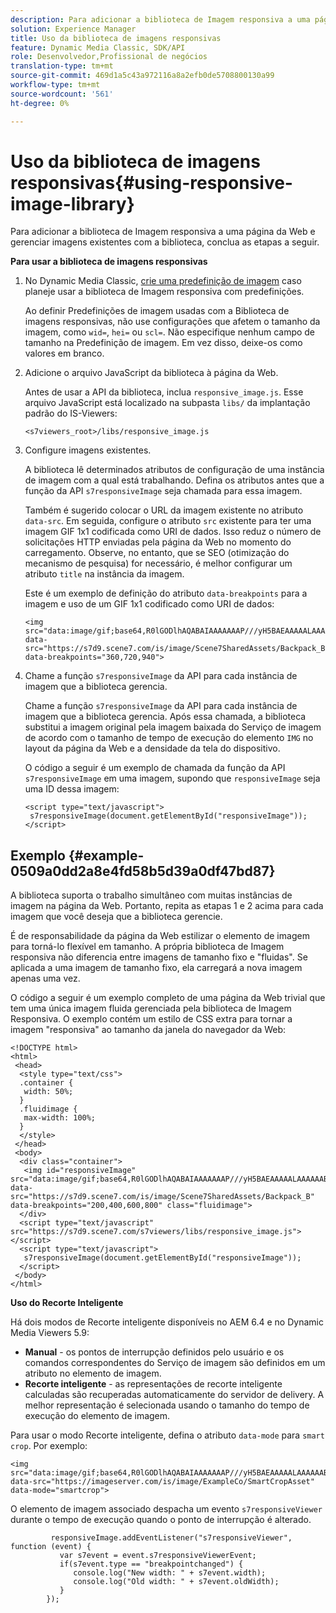 ```yaml
---
description: Para adicionar a biblioteca de Imagem responsiva a uma página da Web e gerenciar imagens existentes com a biblioteca, conclua as etapas a seguir.
solution: Experience Manager
title: Uso da biblioteca de imagens responsivas
feature: Dynamic Media Classic, SDK/API
role: Desenvolvedor,Profissional de negócios
translation-type: tm+mt
source-git-commit: 469d1a5c43a972116a8a2efb0de5708800130a99
workflow-type: tm+mt
source-wordcount: '561'
ht-degree: 0%

---
```



# Uso da biblioteca de imagens responsivas{#using-responsive-image-library}

Para adicionar a biblioteca de Imagem responsiva a uma página da Web e gerenciar imagens existentes com a biblioteca, conclua as etapas a seguir.

**Para usar a biblioteca de imagens responsivas**

1. No Dynamic Media Classic, [crie uma predefinição de imagem](https://experienceleague.adobe.com/docs/dynamic-media-classic/using/image-sizing/setting-image-presets.html#image-sizing) caso planeje usar a biblioteca de Imagem responsiva com predefinições.

   Ao definir Predefinições de imagem usadas com a Biblioteca de imagens responsivas, não use configurações que afetem o tamanho da imagem, como `wid=`, `hei=` ou `scl=`. Não especifique nenhum campo de tamanho na Predefinição de imagem. Em vez disso, deixe-os como valores em branco.
1. Adicione o arquivo JavaScript da biblioteca à página da Web.

   Antes de usar a API da biblioteca, inclua `responsive_image.js`. Esse arquivo JavaScript está localizado na subpasta `libs/` da implantação padrão do IS-Viewers:

   `<s7viewers_root>/libs/responsive_image.js`
1. Configure imagens existentes.

   A biblioteca lê determinados atributos de configuração de uma instância de imagem com a qual está trabalhando. Defina os atributos antes que a função da API `s7responsiveImage` seja chamada para essa imagem.

   Também é sugerido colocar o URL da imagem existente no atributo `data-src`. Em seguida, configure o atributo `src` existente para ter uma imagem GIF 1x1 codificada como URI de dados. Isso reduz o número de solicitações HTTP enviadas pela página da Web no momento do carregamento. Observe, no entanto, que se SEO (otimização do mecanismo de pesquisa) for necessário, é melhor configurar um atributo `title` na instância da imagem.

   Este é um exemplo de definição do atributo `data-breakpoints` para a imagem e uso de um GIF 1x1 codificado como URI de dados:

   ```
   <img src="data:image/gif;base64,R0lGODlhAQABAIAAAAAAAP///yH5BAEAAAAALAAAAAABAAEAAAIBRAA7" data-src="https://s7d9.scene7.com/is/image/Scene7SharedAssets/Backpack_B" data-breakpoints="360,720,940">
   ```

1. Chame a função `s7responsiveImage` da API para cada instância de imagem que a biblioteca gerencia.

   Chame a função `s7responsiveImage` da API para cada instância de imagem que a biblioteca gerencia. Após essa chamada, a biblioteca substitui a imagem original pela imagem baixada do Serviço de imagem de acordo com o tamanho de tempo de execução do elemento `IMG` no layout da página da Web e a densidade da tela do dispositivo.

   O código a seguir é um exemplo de chamada da função da API `s7responsiveImage` em uma imagem, supondo que `responsiveImage` seja uma ID dessa imagem:

   ```
   <script type="text/javascript"> 
    s7responsiveImage(document.getElementById("responsiveImage")); 
   </script>
   ```

## Exemplo {#example-0509a0dd2a8e4fd58b5d39a0df47bd87}

A biblioteca suporta o trabalho simultâneo com muitas instâncias de imagem na página da Web. Portanto, repita as etapas 1 e 2 acima para cada imagem que você deseja que a biblioteca gerencie.

É de responsabilidade da página da Web estilizar o elemento de imagem para torná-lo flexível em tamanho. A própria biblioteca de Imagem responsiva não diferencia entre imagens de tamanho fixo e &quot;fluidas&quot;. Se aplicada a uma imagem de tamanho fixo, ela carregará a nova imagem apenas uma vez.

O código a seguir é um exemplo completo de uma página da Web trivial que tem uma única imagem fluida gerenciada pela biblioteca de Imagem Responsiva. O exemplo contém um estilo de CSS extra para tornar a imagem &quot;responsiva&quot; ao tamanho da janela do navegador da Web:

```
<!DOCTYPE html> 
<html> 
 <head> 
  <style type="text/css"> 
  .container { 
   width: 50%; 
  } 
  .fluidimage { 
   max-width: 100%; 
  } 
  </style> 
 </head> 
 <body> 
  <div class="container"> 
   <img id="responsiveImage" src="data:image/gif;base64,R0lGODlhAQABAIAAAAAAAP///yH5BAEAAAAALAAAAAABAAEAAAIBRAA7" data-src="https://s7d9.scene7.com/is/image/Scene7SharedAssets/Backpack_B" data-breakpoints="200,400,600,800" class="fluidimage"> 
  </div> 
  <script type="text/javascript" src="https://s7d9.scene7.com/s7viewers/libs/responsive_image.js"></script> 
  <script type="text/javascript"> 
   s7responsiveImage(document.getElementById("responsiveImage")); 
  </script> 
 </body> 
</html>
```

**Uso do Recorte Inteligente**

Há dois modos de Recorte inteligente disponíveis no AEM 6.4 e no Dynamic Media Viewers 5.9:

* **Manual**  - os pontos de interrupção definidos pelo usuário e os comandos correspondentes do Serviço de imagem são definidos em um atributo no elemento de imagem.
* **Recorte inteligente**  - as representações de recorte inteligente calculadas são recuperadas automaticamente do servidor de delivery. A melhor representação é selecionada usando o tamanho do tempo de execução do elemento de imagem.

Para usar o modo Recorte inteligente, defina o atributo `data-mode` para `smart crop`. Por exemplo:

```
<img 
src="data:image/gif;base64,R0lGODlhAQABAIAAAAAAAP///yH5BAEAAAAALAAAAAABAAEAAAIBRAA7" 
data-src="https://imageserver.com/is/image/ExampleCo/SmartCropAsset" 
data-mode="smartcrop">
```

O elemento de imagem associado despacha um evento `s7responsiveViewer` durante o tempo de execução quando o ponto de interrupção é alterado.

```
         responsiveImage.addEventListener("s7responsiveViewer", function (event) { 
           var s7event = event.s7responsiveViewerEvent; 
           if(s7event.type == "breakpointchanged") { 
              console.log("New width: " + s7event.width); 
              console.log("Old width: " + s7event.oldWidth); 
           } 
        });
```
